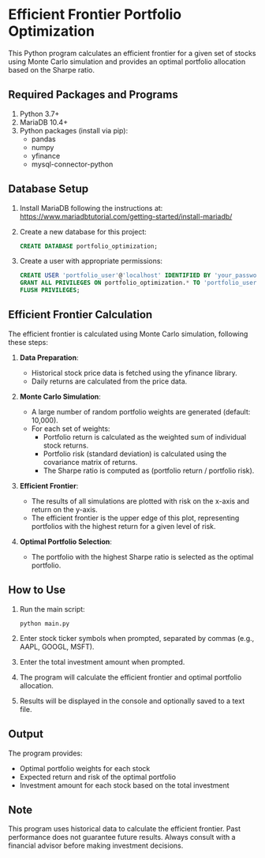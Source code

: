 # Efficient Frontier Portfolio Optimization

This Python program calculates an efficient frontier for a given set of stocks using Monte Carlo simulation and provides an optimal portfolio allocation based on the Sharpe ratio.

## Required Packages and Programs

1. Python 3.7+
2. MariaDB 10.4+
3. Python packages (install via pip):
   - pandas
   - numpy
   - yfinance
   - mysql-connector-python

## Database Setup

1. Install MariaDB following the instructions at: https://www.mariadbtutorial.com/getting-started/install-mariadb/

2. Create a new database for this project:
   ```sql
   CREATE DATABASE portfolio_optimization;
   ```

3. Create a user with appropriate permissions:
   ```sql
   CREATE USER 'portfolio_user'@'localhost' IDENTIFIED BY 'your_password';
   GRANT ALL PRIVILEGES ON portfolio_optimization.* TO 'portfolio_user'@'localhost';
   FLUSH PRIVILEGES;
   ```

## Efficient Frontier Calculation

The efficient frontier is calculated using Monte Carlo simulation, following these steps:

1. **Data Preparation**: 
   - Historical stock price data is fetched using the yfinance library.
   - Daily returns are calculated from the price data.

2. **Monte Carlo Simulation**:
   - A large number of random portfolio weights are generated (default: 10,000).
   - For each set of weights:
     - Portfolio return is calculated as the weighted sum of individual stock returns.
     - Portfolio risk (standard deviation) is calculated using the covariance matrix of returns.
     - The Sharpe ratio is computed as (portfolio return / portfolio risk).

3. **Efficient Frontier**:
   - The results of all simulations are plotted with risk on the x-axis and return on the y-axis.
   - The efficient frontier is the upper edge of this plot, representing portfolios with the highest return for a given level of risk.

4. **Optimal Portfolio Selection**:
   - The portfolio with the highest Sharpe ratio is selected as the optimal portfolio.

## How to Use

1. Run the main script:
   ```
   python main.py
   ```

2. Enter stock ticker symbols when prompted, separated by commas (e.g., AAPL, GOOGL, MSFT).

3. Enter the total investment amount when prompted.

4. The program will calculate the efficient frontier and optimal portfolio allocation.

5. Results will be displayed in the console and optionally saved to a text file.

## Output

The program provides:
- Optimal portfolio weights for each stock
- Expected return and risk of the optimal portfolio
- Investment amount for each stock based on the total investment

## Note

This program uses historical data to calculate the efficient frontier. Past performance does not guarantee future results. Always consult with a financial advisor before making investment decisions.
